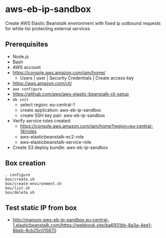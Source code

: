# aws-eb-ip-sandbox

Create AWS Elastic Beanstalk environment with fixed ip outbound requests for white list protecting external services

## Prerequisites

* Node.js
* Bash
* AWS account
* https://console.aws.amazon.com/iam/home/
  * Users | user | Security Credentials | Create access key
* https://aws.amazon.com/cli/
* `aws configure`
* https://github.com/aws/aws-elastic-beanstalk-cli-setup
* `eb init`
  * select region: eu-central-1
  * create application: aws-eb-ip-sandbox
  * create SSH key pair: aws-eb-ip-sandbox
* Verify service roles created:
  * https://console.aws.amazon.com/iam/home?region=eu-central-1#/roles
  * aws-elasticbeanstalk-ec2-role
  * aws-elasticbeanstalk-service-role 
* Create S3 deploy bundle: aws-eb-ip-sandbox

## Box creation

    . configure
    box/create.sh
    box/create-environment.sh
    box/list.sh
    box/delete.sh

## Test static IP from box

* http://maroon-aws-eb-ip-sandbox.eu-central-1.elasticbeanstalk.com/https://webhook.site/ba6931bb-8a3a-4ee1-8beb-8cb25c015870
